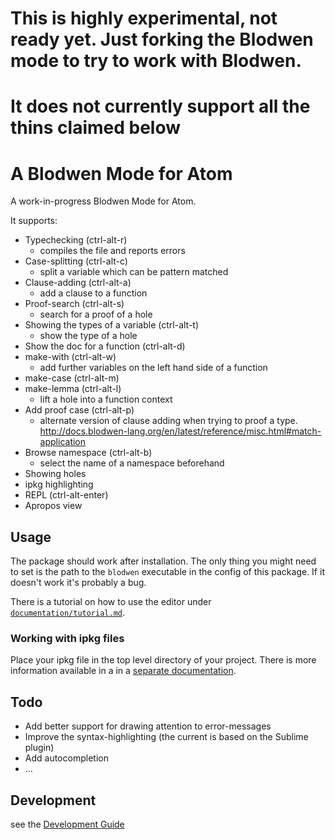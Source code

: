 
# This is highly experimental, not ready yet.  Just forking the Blodwen mode to try to work with Blodwen.
# It does not currently support all the thins claimed below

# A Blodwen Mode for Atom

A work-in-progress Blodwen Mode for Atom.

It supports:

 - Typechecking (ctrl-alt-r)
   - compiles the file and reports errors
 - Case-splitting (ctrl-alt-c)
   - split a variable which can be pattern matched
 - Clause-adding (ctrl-alt-a)
   - add a clause to a function
 - Proof-search (ctrl-alt-s)
   - search for a proof of a hole
 - Showing the types of a variable (ctrl-alt-t)
   - show the type of a hole
 - Show the doc for a function (ctrl-alt-d)
 - make-with (ctrl-alt-w)
   - add further variables on the left hand side of a function
 - make-case (ctrl-alt-m)
 - make-lemma (ctrl-alt-l)
   - lift a hole into a function context
 - Add proof case (ctrl-alt-p)
   - alternate version of clause adding when trying to proof a type. http://docs.blodwen-lang.org/en/latest/reference/misc.html#match-application
 - Browse namespace (ctrl-alt-b)
   - select the name of a namespace beforehand
 - Showing holes
 - ipkg highlighting
 - REPL (ctrl-alt-enter)
 - Apropos view

## Usage

The package should work after installation. The only thing you might need to
set is the path to the `blodwen` executable in the config of this package.
If it doesn't work it's probably a bug.

There is a tutorial on how to use the editor under [`documentation/tutorial.md`](https://github.com/blodwen-hackers/atom-language-blodwen/blob/master/documentation/tutorial.md).

### Working with ipkg files

Place your ipkg file in the top level directory of your project.
There is more information available in a in a [separate documentation](https://github.com/blodwen-hackers/atom-language-blodwen/blob/master/documentation/ipkg.md).

## Todo

 - Add better support for drawing attention to error-messages
 - Improve the syntax-highlighting (the current is based on the Sublime plugin)
 - Add autocompletion
 - ...

## Development

see the [Development Guide](DEVELOPMENT.md)
